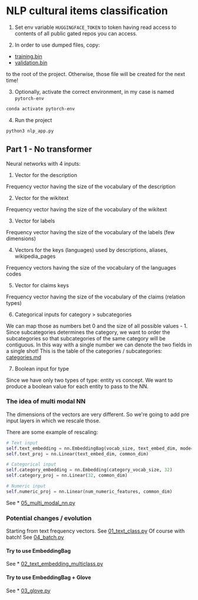# NLP cultural items classification

1. Set env variable `HUGGINGFACE_TOKEN` to token having read access to contents of all public gated repos you can access.

2. In order to use dumped files, copy:
  * [training.bin](training.bin)
  * [validation.bin](validation.bin)

to the root of the project.
Otherwise, those file will be created for the next time!

3. Optionally, activate the correct environment, in my case is named `pytorch-env`

```bash
conda activate pytorch-env
```

4. Run the project

```bash
python3 nlp_app.py
```

## Part 1 - No transformer

Neural networks with 4 inputs:

1. Vector for the description

Frequency vector having the size of the vocabulary of the description

2. Vector for the wikitext

Frequency vector having the size of the vocabulary of the wikitext

3. Vector for labels

Frequency vector having the size of the vocabulary of the labels (few dimensions)

4. Vectors for the keys (languages) used by descriptions, aliases, wikipedia_pages

Frequency vectors having the size of the vocabulary of the languages codes

5. Vector for claims keys

Frequency vector having the size of the vocabulary of the claims (relation types)

6. Categorical inputs for category > subcategories

We can map those as numbers bet 0 and the size of all possible values - 1.
Since subcategories determines the category,
we want to order the subcategories so that subcategories of the same category will be contiguous.
In this way with a single number we can denote the two fields in a single shot!
This is the table of the categories / subcategories: [categories.md](generated/categories.md)

7. Boolean input for type

Since we have only two types of type: entity vs concept.
We want to produce a boolean value for each entity to pass to the NN.

### The idea of multi modal NN

The dimensions of the vectors are very different.
So we're going to add pre input layers in which we rescale those.

There are some example of rescaling:

```python
# Text input
self.text_embedding = nn.EmbeddingBag(vocab_size, text_embed_dim, mode='mean')
self.text_proj = nn.Linear(text_embed_dim, common_dim)
```

```python
# Categorical input
self.category_embedding = nn.Embedding(category_vocab_size, 32)
self.category_proj = nn.Linear(32, common_dim)
```

```python
# Numeric input
self.numeric_proj = nn.Linear(num_numeric_features, common_dim)
```

See * [05_multi_modal_nn.py](generated/05_multi_modal_nn.py)

### Potential changes / evolution

Starting from text frequency vectors. See [01_text_class.py](generated/01_text_class.py)
Of course with batch! See [04_batch.py](generated/04_batch.py)

#### Try to use EmbeddingBag

See * [02_text_embedding_multiclass.py](generated/02_text_embedding_multiclass.py)

#### Try to use EmbeddingBag + Glove

See * [03_glove.py](generated/03_glove.py)